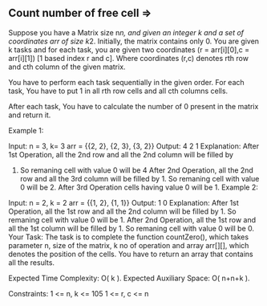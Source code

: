 Count number of free cell =>
-------------------------- 



Suppose you have a Matrix size n*n, and given an integer k and a set of coordinates arr of size k*2. Initially, the matrix contains only 0. You are given k tasks and for each task, you are given two coordinates (r = arr[i][0],c = arr[i][1]) [1 based index r and c]. Where coordinates (r,c) denotes rth row and cth column of the given matrix.

You have to perform each task sequentially in the given order. For each task, You have to put 1 in all rth row cells and all cth columns cells.

After each task, You have to calculate the number of 0 present in the matrix and return it.

Example 1:

Input:
n = 3, k= 3
arr =
{{2, 2},
 {2, 3},
 {3, 2}}
Output: 4 2 1
Explanation: 
After 1st Operation, all the 2nd row
and all the 2nd column will be filled by
1. So remaning cell with value 0 will be 4
After 2nd Operation, all the 2nd row and all
the 3rd column will be filled by 1. So 
remaning cell with value 0 will be 2.
After 3rd Operation cells having value 0 will
be 1.
Example 2:

Input:
n = 2, k = 2
arr = 
{{1, 2},
 {1, 1}}
Output: 1 0
Explanation: 
After 1st Operation, all the 1st row and 
all the 2nd column will be filled by 1. 
So remaning cell with value 0 will be 1.
After 2nd Operation, all the 1st row and 
all the 1st column will be filled by 1. 
So remaning cell with value 0 will be 0. 
Your Task:
The task is to complete the function countZero(), which takes parameter n, size of
the matrix, k no of operation and array arr[][], which denotes the position of the cells.
You have to return an array that contains all the results.

Expected Time Complexity: O( k ).
Expected Auxiliary Space: O( n+n+k ).

Constraints:
1 <= n, k <= 105
1 <= r, c <= n
